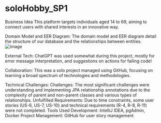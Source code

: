 # soloHobby_SP1
Business Idea
This platform targets individuals aged 14 to 69, aiming to connect users with shared interests in an innovative way.

Domain Model and EER Diagram:
The domain model and EER diagram detail the structure of our database and the relationships between entities. 
![image](https://github.com/solo-king100/soloHobby_SP1/assets/124911289/5b4854e6-7fb8-42f4-85d5-968a546eecac)

External Tech:
ChatGPT was used somewhat during this project, mostly for error message interpretation, and suggestions on actions for failing code!

Collaboration:
This was a solo project managed using GitHub, focusing on learning a broad spectrum of technologies and methodologies.

Technical Challenges:
Challenges: The most significant challenges were understanding and implementing JPA relationship annotations due to the complexity of parent and non-parent classes and various types of relationships.
Unfulfilled Requirements: Due to time constraints, some user stories (US-6, US-7, US-10) and technical requirements (R-4, R-8, R-11) were not completed.
Tools Used
Development: IntelliJ IDEA, pgAdmin, Docker
Project Management: GitHub for user story management
